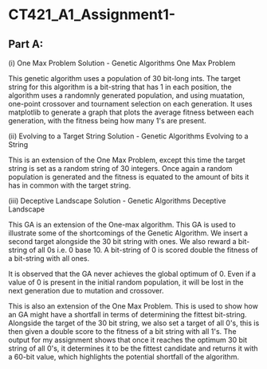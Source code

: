 # CT421_A1_Assignment1-

Part A:
----------------------------------------
(i) One Max Problem
Solution - Genetic Algorithms One Max Problem 

This genetic algorithm uses a population of 30 bit-long ints. The target string for this algorithm is a bit-string that has 1 in each position, the algorithm uses a randomnly generated population, and using muatation, one-point crossover and tournament selection on each generation. It uses matplotlib to generate a graph that plots the average fitness between each generation, with the fitness being how many 1's are present.

(ii) Evolving to a Target String
Solution - Genetic Algorithms Evolving to a String

This is an extension of the One Max Problem, except this time the target string is set as a random string of 30 integers. Once again a random population is generated and the fitness is equated to the amount of bits it has in common with the target string.

(iii) Deceptive Landscape
Solution - Genetic Algorithms Deceptive Landscape 

This GA is an extension of the One-max algorithm. This GA is used to illustrate some of the shortcomings of the Genetic Algorithm. We insert a second target alongside the 30 bit string with ones. We also reward a bit-string of all 0s i.e. 0 base 10. A bit-string of 0 is scored double the fitness of a bit-string with all ones.

It is observed that the GA never achieves the global optimum of 0. Even if a value of 0 is present in the initial random population, it will be lost in the next generation due to mutation and crossover.

This is also an extension of the One Max Problem. This is used to show how an GA might have a shortfall in terms of determining the fittest bit-string. Alongside the target of the 30 bit string, we also set a target of all 0's, this is then given a double score to the fitness of a bit string with all 1's. The output for my assignment shows that once it reaches the optimum 30 bit string of all 0's, it determines it to be the fittest candidate and returns it with a 60-bit value, which highlights the potential shortfall of the algorithm.



